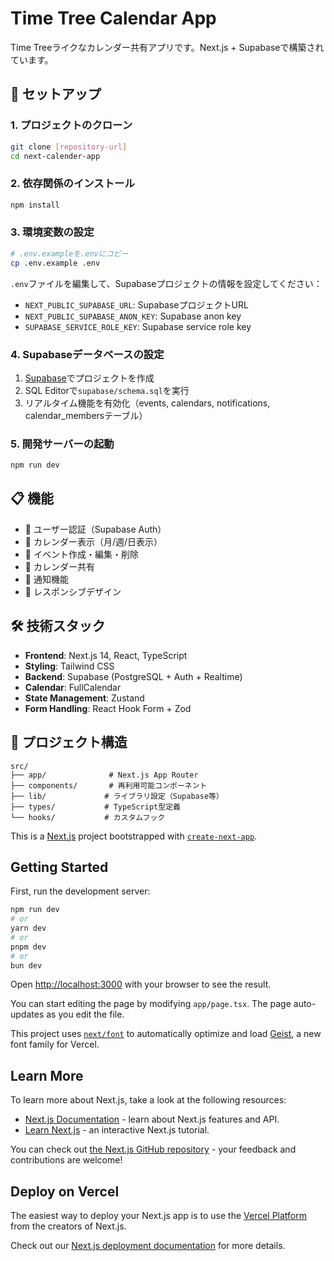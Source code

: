 # Time Tree Calendar App

Time Treeライクなカレンダー共有アプリです。Next.js + Supabaseで構築されています。

## 🚀 セットアップ

### 1. プロジェクトのクローン
```bash
git clone [repository-url]
cd next-calender-app
```

### 2. 依存関係のインストール
```bash
npm install
```

### 3. 環境変数の設定
```bash
# .env.exampleを.envにコピー
cp .env.example .env
```

`.env`ファイルを編集して、Supabaseプロジェクトの情報を設定してください：
- `NEXT_PUBLIC_SUPABASE_URL`: SupabaseプロジェクトURL
- `NEXT_PUBLIC_SUPABASE_ANON_KEY`: Supabase anon key
- `SUPABASE_SERVICE_ROLE_KEY`: Supabase service role key

### 4. Supabaseデータベースの設定
1. [Supabase](https://supabase.com)でプロジェクトを作成
2. SQL Editorで`supabase/schema.sql`を実行
3. リアルタイム機能を有効化（events, calendars, notifications, calendar_membersテーブル）

### 5. 開発サーバーの起動
```bash
npm run dev
```

## 📋 機能

- 👤 ユーザー認証（Supabase Auth）
- 📅 カレンダー表示（月/週/日表示）
- 🎯 イベント作成・編集・削除
- 👥 カレンダー共有
- 🔔 通知機能
- 📱 レスポンシブデザイン

## 🛠️ 技術スタック

- **Frontend**: Next.js 14, React, TypeScript
- **Styling**: Tailwind CSS
- **Backend**: Supabase (PostgreSQL + Auth + Realtime)
- **Calendar**: FullCalendar
- **State Management**: Zustand
- **Form Handling**: React Hook Form + Zod

## 📁 プロジェクト構造

```
src/
├── app/              # Next.js App Router
├── components/       # 再利用可能コンポーネント
├── lib/             # ライブラリ設定（Supabase等）
├── types/           # TypeScript型定義
└── hooks/           # カスタムフック
```

This is a [Next.js](https://nextjs.org) project bootstrapped with [`create-next-app`](https://nextjs.org/docs/app/api-reference/cli/create-next-app).

## Getting Started

First, run the development server:

```bash
npm run dev
# or
yarn dev
# or
pnpm dev
# or
bun dev
```

Open [http://localhost:3000](http://localhost:3000) with your browser to see the result.

You can start editing the page by modifying `app/page.tsx`. The page auto-updates as you edit the file.

This project uses [`next/font`](https://nextjs.org/docs/app/building-your-application/optimizing/fonts) to automatically optimize and load [Geist](https://vercel.com/font), a new font family for Vercel.

## Learn More

To learn more about Next.js, take a look at the following resources:

- [Next.js Documentation](https://nextjs.org/docs) - learn about Next.js features and API.
- [Learn Next.js](https://nextjs.org/learn) - an interactive Next.js tutorial.

You can check out [the Next.js GitHub repository](https://github.com/vercel/next.js) - your feedback and contributions are welcome!

## Deploy on Vercel

The easiest way to deploy your Next.js app is to use the [Vercel Platform](https://vercel.com/new?utm_medium=default-template&filter=next.js&utm_source=create-next-app&utm_campaign=create-next-app-readme) from the creators of Next.js.

Check out our [Next.js deployment documentation](https://nextjs.org/docs/app/building-your-application/deploying) for more details.

